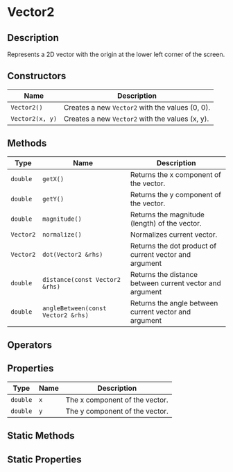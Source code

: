 # Vector2

## Description
Represents a 2D vector with the origin at the lower left corner of the screen.

## Constructors
| Name           | Description |
|----------------|---|
| `Vector2()`    |Creates a new `Vector2` with the values (0, 0).|
| `Vector2(x, y)` |Creates a new `Vector2` with the values (x, y).|

## Methods

| Type      | Name                               | Description                                            |
|-----------|------------------------------------|--------------------------------------------------------|
| `double`  | `getX()`                           | Returns the x component of the vector.                 |
| `double`  | `getY()`                           | Returns the y component of the vector.                 |
| `double`  | `magnitude()`                      | Returns the magnitude (length) of the vector.          |
| `Vector2` | `normalize()`                      | Normalizes current vector.                             |
| `Vector2` | `dot(Vector2 &rhs)`                | Returns the dot product of current vector and argument |
| `double`  | `distance(const Vector2 &rhs)`     | Returns the distance between current vector and argument |
| `double`  | `angleBetween(const Vector2 &rhs)` | Returns the angle between current vector and argument  |


## Operators

## Properties

| Type     | Name | Description |
|----------|------|-------------|
| `double` | `x`  | The x component of the vector. |
| `double` | `y`  | The y component of the vector. |

## Static Methods

## Static Properties